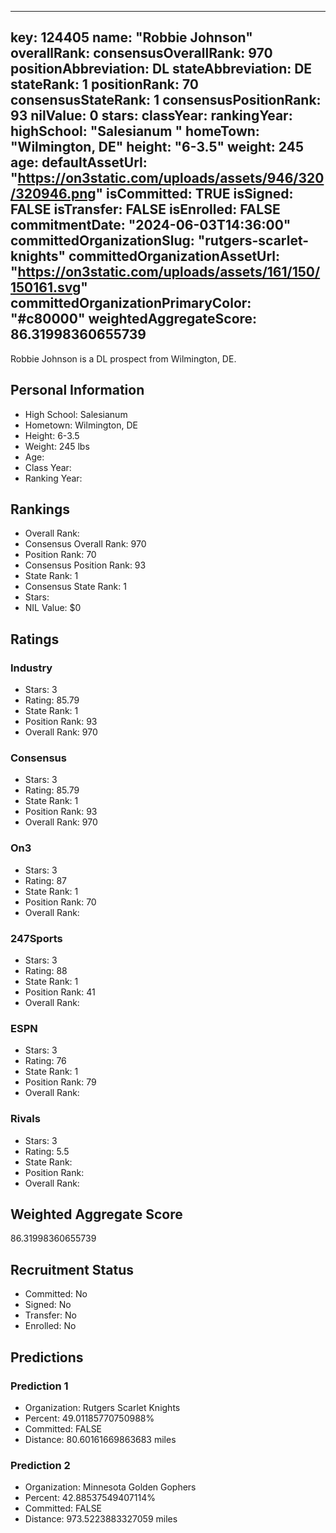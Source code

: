 ---
  key: 124405
  name: "Robbie Johnson"
  overallRank: 
  consensusOverallRank: 970
  positionAbbreviation: DL
  stateAbbreviation: DE
  stateRank: 1
  positionRank: 70
  consensusStateRank: 1
  consensusPositionRank: 93
  nilValue: 0
  stars: 
  classYear: 
  rankingYear: 
  highSchool: "Salesianum "
  homeTown: "Wilmington, DE"
  height: "6-3.5"
  weight: 245
  age: 
  defaultAssetUrl: "https://on3static.com/uploads/assets/946/320/320946.png"
  isCommitted: TRUE
  isSigned: FALSE
  isTransfer: FALSE
  isEnrolled: FALSE
  commitmentDate: "2024-06-03T14:36:00"
  committedOrganizationSlug: "rutgers-scarlet-knights"
  committedOrganizationAssetUrl: "https://on3static.com/uploads/assets/161/150/150161.svg"
  committedOrganizationPrimaryColor: "#c80000"
  weightedAggregateScore: 86.31998360655739
  ---
  
  Robbie Johnson is a DL prospect from Wilmington, DE.
  
  ## Personal Information
  - High School: Salesianum 
  - Hometown: Wilmington, DE
  - Height: 6-3.5
  - Weight: 245 lbs
  - Age: 
  - Class Year: 
  - Ranking Year: 
  
  ## Rankings
  - Overall Rank: 
  - Consensus Overall Rank: 970
  - Position Rank: 70
  - Consensus Position Rank: 93
  - State Rank: 1
  - Consensus State Rank: 1
  - Stars: 
  - NIL Value: $0
  
  ## Ratings
  
  ### Industry
  - Stars: 3
  - Rating: 85.79
  - State Rank: 1
  - Position Rank: 93
  - Overall Rank: 970
  
  ### Consensus
  - Stars: 3
  - Rating: 85.79
  - State Rank: 1
  - Position Rank: 93
  - Overall Rank: 970
  
  ### On3
  - Stars: 3
  - Rating: 87
  - State Rank: 1
  - Position Rank: 70
  - Overall Rank: 
  
  ### 247Sports
  - Stars: 3
  - Rating: 88
  - State Rank: 1
  - Position Rank: 41
  - Overall Rank: 
  
  ### ESPN
  - Stars: 3
  - Rating: 76
  - State Rank: 1
  - Position Rank: 79
  - Overall Rank: 
  
  ### Rivals
  - Stars: 3
  - Rating: 5.5
  - State Rank: 
  - Position Rank: 
  - Overall Rank: 
  
  ## Weighted Aggregate Score
  86.31998360655739
  
  ## Recruitment Status
  - Committed: No
  - Signed: No
  - Transfer: No
  - Enrolled: No
  
  
  
  ## Predictions
  
  ### Prediction 1
  - Organization: Rutgers Scarlet Knights
  - Percent: 49.01185770750988%
  - Committed: FALSE
  - Distance: 80.60161669863683 miles
  
  ### Prediction 2
  - Organization: Minnesota Golden Gophers
  - Percent: 42.88537549407114%
  - Committed: FALSE
  - Distance: 973.5223883327059 miles
  